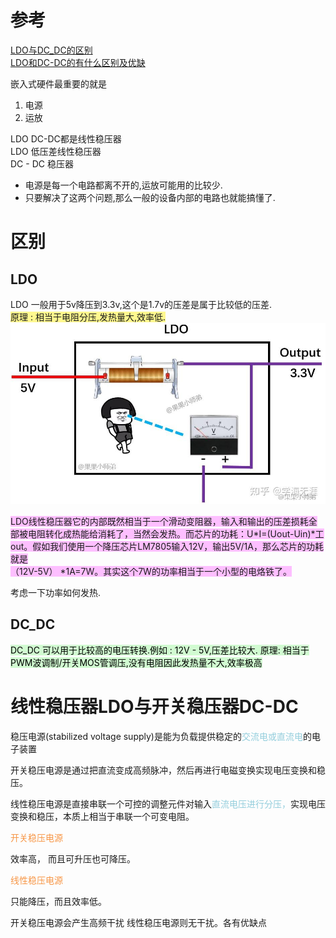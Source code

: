 # 参考

[LDO与DC_DC的区别](https://www.zhihu.com/question/319559384/answer/2438675720)  
[LDO和DC-DC的有什么区别及优缺](https://www.zhihu.com/question/319559384/answer/647093310)

嵌入式硬件最重要的就是  
1. 电源
2. 运放

LDO DC-DC都是线性稳压器  
LDO 低压差线性稳压器  
DC - DC 稳压器  

- 电源是每一个电路都离不开的,运放可能用的比较少.
- 只要解决了这两个问题,那么一般的设备内部的电路也就能搞懂了.

# 区别
## LDO
LDO 一般用于5v降压到3.3v,这个是1.7v的压差是属于比较低的压差.  
<span style="background:#fff88f">原理 : 相当于电阻分压,发热量大,效率低.</span>
![](assets/Pasted%20image%2020231123204516.png)


<span style="background:#fdbfff">LDO线性稳压器它的内部既然相当于一个滑动变阻器，输入和输出的压差损耗全部被电阻转化成热能给消耗了，当然会发热。而芯片的功耗：U*I=(Uout-Uin)*工out。假如我们使用一个降压芯片LM7805输入12V，输出5V/1A，那么芯片的功耗就是</span>  
<span style="background:#fdbfff">（12V-5V） *1A=7W。其实这个7W的功率相当于一个小型的电烙铁了。</span>

考虑一下功率如何发热.
## DC_DC
<mark style="background: #BBFABBA6;">DC_DC 可以用于比较高的电压转换.例如 : 12V - 5V,压差比较大.
原理: 相当于PWM波调制/开关MOS管调压,没有电阻因此发热量不大,效率极高</mark>


# 线性稳压器LDO与开关稳压器DC-DC
稳压电源(stabilized voltage supply)是能为负载提供稳定的<font color="#92cddc">交流电或直流电</font>的电子装置

开关稳压电源是通过把直流变成高频脉冲，然后再进行电磁变换实现电压变换和稳压。

线性稳压电源是直接串联一个可控的调整元件对输入<font color="#92cddc">直流电压进行分压，</font>实现电压变换和稳压，本质上相当于串联一个可变电阻。

<font color="#f79646">开关稳压电源</font>

效率高，
而且可升压也可降压。

<font color="#f79646">线性稳压电源</font>

只能降压，而且效率低。

开关稳压电源会产生高频干扰
线性稳压电源则无干扰。各有优缺点


